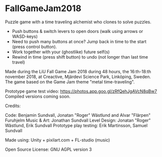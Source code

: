 # FallGameJam2018

Puzzle game with a time traveling alchemist who clones to solve puzzles.
* Push buttons & switch levers to open doors (walk using arrows or WASD-keys) 
* Need to push many buttons at once? Jump back in time to the start (press control button).
* Work together with your (ghostlike) future self(s) 
* Rewind in time (press shift button) to undo (not longer than last time travel)

Made during the LiU Fall Game Jam 2018 during 48 hours, the 16:th-18:th november 2018, at Creactive, Mjärdevi Science Park, Linköping, Sweden. The game based on the Game Jam theme "metal time-traveling".

Prototype game test video: https://photos.app.goo.gl/zRfQehJgAVcN8qBw7
Compiled versions coming soon. 

Credits:

  Code: Benjamin Sundvall, Jonatan "Roger" Wästlund and Alvar "Flärpen" Furuhjelm
  Music & Art: Jonathan Sundvall
  Level Design: Jonatan "Roger" Wästlund, Erik Sundvall
  Prototype play testing: Erik Martinsson, Samuel Sundvall

Made using: Unity + pixilart.com + FL-studio (music)

Open Source License: GNU AGPL version 3
